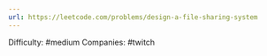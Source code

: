 ```yaml
---
url: https://leetcode.com/problems/design-a-file-sharing-system
---
```


Difficulty: #medium
Companies: #twitch